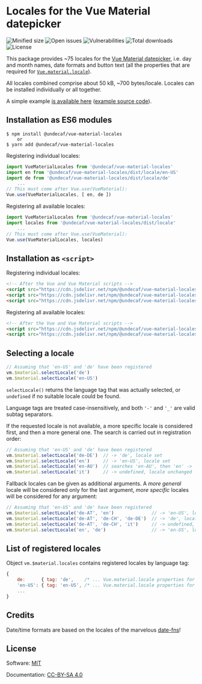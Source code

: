 # Locales for the Vue Material datepicker

![Minified size](https://badgen.net/bundlephobia/min/@undecaf/vue-material-locales)
![Open issues](https://badgen.net/github/open-issues/undecaf/vue-material-locales)
![Vulnerabilities](https://snyk.io/test/npm/@undecaf/vue-material-locales/badge.svg)
![Total downloads](https://badgen.net/npm/dt/@undecaf/vue-material-locales)
![License](https://badgen.net/github/license/undecaf/vue-material-locales)


This package provides ~75&nbsp;locales for the [Vue Material datepicker](https://vuematerial.io/components/datepicker),
i.e. day and month names, date formats and button text (all the properties that are required for
[`Vue.material.locale`](https://vuematerial.io/configuration)).

All locales combined comprise about 50&nbsp;kB, ~700&nbsp;bytes/locale. Locales can be
installed individually or all together.

A simple example [is available here](https://undecaf.github.io/vue-material-locales/example/)
([example source code](https://github.com/undecaf/vue-material-locales/blob/master/src/components/Demo.vue)).


## Installation as ES6 modules

```shell script
$ npm install @undecaf/vue-material-locales
    or
$ yarn add @undecaf/vue-material-locales
```

Registering individual locales:

```javascript 1.8
import VueMaterialLocales from '@undecaf/vue-material-locales'
import en from '@undecaf/vue-material-locales/dist/locale/en-US'
import de from '@undecaf/vue-material-locales/dist/locale/de'
    ...
// This must come after Vue.use(VueMaterial):
Vue.use(VueMaterialLocales, [ en, de ])
```

Registering all available locales:

```javascript 1.8
import VueMaterialLocales from '@undecaf/vue-material-locales'
import locales from '@undecaf/vue-material-locales/dist/locale'
    ...
// This must come after Vue.use(VueMaterial):
Vue.use(VueMaterialLocales, locales)
```


## Installation as `<script>`

Registering individual locales:

```html
<!-- After the Vue and Vue Material scripts -->
<script src="https://cdn.jsdelivr.net/npm/@undecaf/vue-material-locales/dist/index.min.js"></script>
<script src="https://cdn.jsdelivr.net/npm/@undecaf/vue-material-locales/dist/locale/en-US/index.js"></script>
<script src="https://cdn.jsdelivr.net/npm/@undecaf/vue-material-locales/dist/locale/de/index.js"></script>
```

Registering all available locales:

```html
<!-- After the Vue and Vue Material scripts -->
<script src="https://cdn.jsdelivr.net/npm/@undecaf/vue-material-locales/dist/index.min.js"></script>
<script src="https://cdn.jsdelivr.net/npm/@undecaf/vue-material-locales/dist/locale/index.js"></script>
```


## Selecting a locale

```javascript 1.8
// Assuming that 'en-US' and 'de' have been registered
vm.$material.selectLocale('de')
vm.$material.selectLocale('en-US')
```

`selectLocale()` returns the language tag that was actually selected, or `undefined` if no suitable
locale could be found.

Language tags are treated case-insensitively, and both `'-'` and `'_'` are valid subtag separators.

If the requested locale is not available, a more specific locale is considered first, 
and then a more general one. The search is carried out in registration order: 

```javascript 1.8
// Assuming that 'en-US' and 'de' have been registered
vm.$material.selectLocale('de-DE')  // -> 'de', locale set
vm.$material.selectLocale('en')     // -> 'en-US', locale set
vm.$material.selectLocale('en-AU')  // searches 'en-AU', then 'en' -> 'en-US', locale set
vm.$material.selectLocale('it')     // -> undefined, locale unchanged
```

Fallback locales can be given as additional arguments. A _more general_ locale will be considered
only for the last argument, _more specific_ locales will be considered for any argument:

```javascript 1.8
// Assuming that 'en-US' and 'de' have been registered
vm.$material.selectLocale('de-AT', 'en')              // -> 'en-US', locale set
vm.$material.selectLocale('de-AT', 'de-CH', 'de-DE')  // -> 'de', locale set
vm.$material.selectLocale('de-AT', 'de-CH', 'it')     // -> undefined, locale unchanged
vm.$material.selectLocale('en', 'de')                 // -> 'en-US', locale set
```


## List of registered locales

Object `vm.$material.locales` contains registered locales by language tag:

```javascript 1.8
{
    de:      { tag: 'de',    /* ... Vue.material.locale properties for German     */ },
    'en-US': { tag: 'en-US', /* ... Vue.material.locale properties for US English */ },
    ...
}
```


## Credits

Date/time formats are based on the locales of the marvelous [date-fns](https://www.npmjs.com/package/date-fns)!


## License

Software: [MIT](http://opensource.org/licenses/MIT)

Documentation: [CC-BY-SA 4.0](http://creativecommons.org/licenses/by-sa/4.0/)
